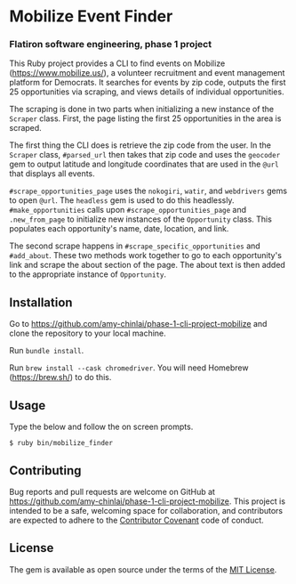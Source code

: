 # Mobilize Event Finder
### Flatiron software engineering, phase 1 project

This Ruby project provides a CLI to find events on Mobilize (https://www.mobilize.us/), a volunteer recruitment and event management platform for Democrats. It searches for events by zip code, outputs the first 25 opportunities via scraping, and views details of individual opportunities.

The scraping is done in two parts when initializing a new instance of the `Scraper` class. First, the page listing the first 25 opportunities in the area is scraped. 

The first thing the CLI does is retrieve the zip code from the user. In the `Scraper` class, `#parsed_url` then takes that zip code and uses the `geocoder` gem to output latitude and longitude coordinates that are used in the `@url` that displays all events.

`#scrape_opportunities_page` uses the `nokogiri`, `watir`, and `webdrivers` gems to open `@url`. The `headless` gem is used to do this headlessly. `#make_opportunities` calls upon `#scrape_opportunities_page` and `.new_from_page` to initialize new instances of the `Opportunity` class. This populates each opportunity's name, date, location, and link.

The second scrape happens in `#scrape_specific_opportunities` and `#add_about`. These two methods work together to go to each opportunity's link and scrape the about section of the page. The about text is then added to the appropriate instance of `Opportunity`.


## Installation

Go to https://github.com/amy-chinlai/phase-1-cli-project-mobilize and clone the repository to your local machine.

Run `bundle install`.

Run `brew install --cask chromedriver`. You will need Homebrew (https://brew.sh/) to do this.



## Usage

Type the below and follow the on screen prompts.

    $ ruby bin/mobilize_finder

## Contributing

Bug reports and pull requests are welcome on GitHub at https://github.com/amy-chinlai/phase-1-cli-project-mobilize. This project is intended to be a safe, welcoming space for collaboration, and contributors are expected to adhere to the [Contributor Covenant](contributor-covenant.org) code of conduct.


## License

The gem is available as open source under the terms of the [MIT License](http://opensource.org/licenses/MIT).